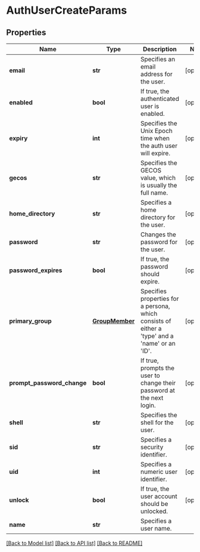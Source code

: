 # AuthUserCreateParams

## Properties
Name | Type | Description | Notes
------------ | ------------- | ------------- | -------------
**email** | **str** | Specifies an email address for the user. | [optional] 
**enabled** | **bool** | If true, the authenticated user is enabled. | [optional] 
**expiry** | **int** | Specifies the Unix Epoch time when the auth user will expire. | [optional] 
**gecos** | **str** | Specifies the GECOS value, which is usually the full name. | [optional] 
**home_directory** | **str** | Specifies a home directory for the user. | [optional] 
**password** | **str** | Changes the password for the user. | [optional] 
**password_expires** | **bool** | If true, the password should expire. | [optional] 
**primary_group** | [**GroupMember**](GroupMember.md) | Specifies properties for a persona, which consists of either a &#39;type&#39; and a &#39;name&#39; or an &#39;ID&#39;. | [optional] 
**prompt_password_change** | **bool** | If true, prompts the user to change their password at the next login. | [optional] 
**shell** | **str** | Specifies the shell for the user. | [optional] 
**sid** | **str** | Specifies a security identifier. | [optional] 
**uid** | **int** | Specifies a numeric user identifier. | [optional] 
**unlock** | **bool** | If true, the user account should be unlocked. | [optional] 
**name** | **str** | Specifies a user name. | 

[[Back to Model list]](../README.md#documentation-for-models) [[Back to API list]](../README.md#documentation-for-api-endpoints) [[Back to README]](../README.md)


